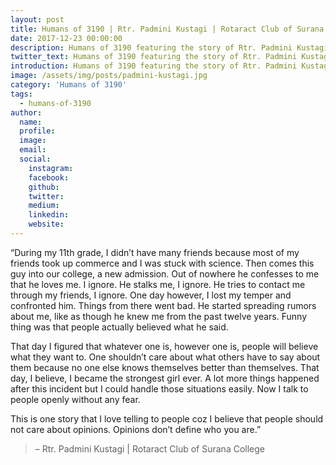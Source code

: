 ```yaml
---
layout: post
title: Humans of 3190 | Rtr. Padmini Kustagi | Rotaract Club of Surana College
date: 2017-12-23 00:00:00
description: Humans of 3190 featuring the story of Rtr. Padmini Kustagi | Rotaract Club of Surana College
twitter_text: Humans of 3190 featuring the story of Rtr. Padmini Kustagi | Rotaract Club of Surana College
introduction: Humans of 3190 featuring the story of Rtr. Padmini Kustagi | Rotaract Club of Surana College
image: /assets/img/posts/padmini-kustagi.jpg
category: 'Humans of 3190'
tags:
  - humans-of-3190
author:
  name: 
  profile: 
  image: 
  email: 
  social:
    instagram:
    facebook: 
    github: 
    twitter: 
    medium: 
    linkedin: 
    website:
---
```

“During my 11th grade, I didn’t have many friends because most of my friends took up commerce and I was stuck with science. Then comes this guy into our college, a new admission. Out of nowhere he confesses to me that he loves me. I ignore. He stalks me, I ignore. He tries to contact me through my friends, I ignore. One day however, I lost my temper and confronted him. Things from there went bad. He started spreading rumors about me, like as though he knew me from the past twelve years. Funny thing was that people actually believed what he said.

That day I figured that whatever one is, however one is, people will believe what they want to. One shouldn’t care about what others have to say about them because no one else knows themselves better than themselves. That day, I believe, I became the strongest girl ever. A lot more things happened after this incident but I could handle those situations easily. Now I talk to people openly without any fear.

This is one story that I love telling to people coz I believe that people should not care about opinions. Opinions don’t define who you are.”

> – Rtr. Padmini Kustagi \| Rotaract Club of Surana College
